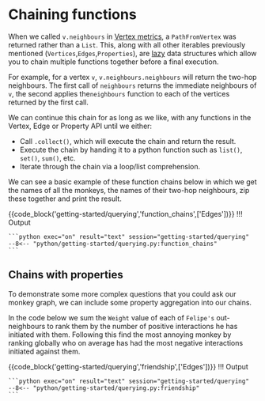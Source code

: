 
# Chaining functions

When we called `v.neighbours` in [Vertex metrics](../querying/3_vertex-metrics.md#neighbours-edges-and-paths), a `PathFromVertex` was returned rather than a `List`. This, along with all other iterables previously mentioned (`Vertices`,`Edges`,`Properties`), are [lazy](https://en.wikipedia.org/wiki/Lazy_evaluation) data structures which allow you to chain multiple functions together before a final execution. 

For example, for a vertex `v`, `v.neighbours.neighbours` will return the two-hop neighbours. The first call of `neighbours` returns the immediate neighbours of `v`, the second applies the`neighbours` function to each of the vertices returned by the first call. 

We can continue this chain for as long as we like, with any functions in the Vertex, Edge or Property API until we either: 

* Call `.collect()`, which will execute the chain and return the result.
* Execute the chain by handing it to a python function such as `list()`, `set()`, `sum()`, etc.
* Iterate through the chain via a loop/list comprehension.

We can see a basic example of these function chains below in which we get the names of all the monkeys, the names of their two-hop neighbours, zip these together and print the result.

{{code_block('getting-started/querying','function_chains',['Edges'])}}
!!! Output

    ```python exec="on" result="text" session="getting-started/querying"
    --8<-- "python/getting-started/querying.py:function_chains"
    ```

## Chains with properties
To demonstrate some more complex questions that you could ask our monkey graph, we can include some property aggregation into our chains. 

In the code below we sum the `Weight` value of each of `Felipe's` out-neighbours to rank them by the number of positive interactions he has initiated with them. Following this find the most annoying monkey by ranking globally who on average has had the most negative interactions initiated against them.


{{code_block('getting-started/querying','friendship',['Edges'])}}
!!! Output

    ```python exec="on" result="text" session="getting-started/querying"
    --8<-- "python/getting-started/querying.py:friendship"
    ```
